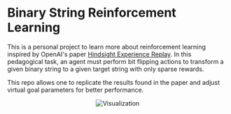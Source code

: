 # Binary String Reinforcement Learning #
This is a personal project to learn more about reinforcement learning inspired by OpenAI's paper [Hindsight Experience Replay](https://arxiv.org/pdf/1707.01495.pdf). In this pedagogical task, an agent must perform bit flipping actions to transform a given binary string to a given target string with only sparse rewards.

This repo allows one to replicate the results found in the paper and adjust virtual goal parameters for better performance.

<p align="center">
    <img src="repo_assets/visualization.gif" alt="Visualization"/>
</p>
